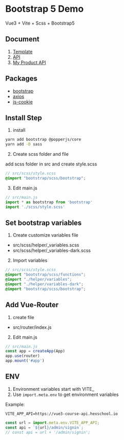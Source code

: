 # Bootstrap 5 Demo

Vue3 + Vite + Scss + Bootstrap5

## Document

1. [Template](https://github.com/hexschool/vue3-course-api-wiki/wiki/%E8%AA%B2%E7%A8%8B%E9%83%A8%E5%88%86%E6%A8%A1%E6%9D%BF)
2. [API](https://github.com/hexschool/vue3-course-api-wiki/wiki/%E7%99%BB%E5%85%A5%E5%8F%8A%E9%A9%97%E8%AD%89)
3. [My Product API](https://vue3-course-api.hexschool.io/)

## Packages
- [bootstrap](https://getbootstrap.com/)
- [axios](https://axios-http.com/docs/intro)
- [js-cookie](https://github.com/js-cookie/js-cookie/tree/latest#readme)

## Install Step

1. install
```bash
yarn add bootstrap @popperjs/core
yarn add -D sass
```

2. Create scss folder and file

add scss folder in src and create style.scss

```scss
// src/scss/style.scss
@import "bootstrap/scss/bootstrap";
```

3. Edit main.js
```js
// src/main.js
import * as bootstrap from 'bootstrap'
import './scss/style.scss'
```

## Set bootstrap variables

1. Create customize variables file
- src/scss/helper/_variables.scss
- src/scss/helper/_variables-dark.scss

2. Import variables
```scss
// src/scss/style.scss
@import "bootstrap/scss/functions";
@import "./helper/variables";
@import "./helper/variables-dark";
@import "bootstrap/scss/bootstrap";
```

## Add Vue-Router
1. create file
- src/router/index.js

2. Edit main.js
```js
// src/main.js
const app = createApp(App)
app.use(router)
app.mount('#app')
```

## ENV
1. Environment variables start with VITE_
2. Use ```import.meta.env``` to get environment variables

Example:
```
VITE_APP_API=https://vue3-course-api.hexschool.io
```

```js
const url = import.meta.env.VITE_APP_API;
const api = `${url}/admin/signin`;
// const api = url + '/admin/signin';
```